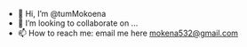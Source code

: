 - 👋 Hi, I’m @tumMokoena
- 💞️ I’m looking to collaborate on ...
- 📫 How to reach me: email me here mokena532@gmail.com

<!---
tumMokoena/tumMokoena is a ✨ special ✨ repository because its `README.md` (this file) appears on your GitHub profile.
You can click the Preview link to take a look at your changes.
--->

